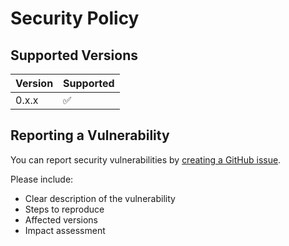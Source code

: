# Security Policy

## Supported Versions

| Version | Supported          |
| ------- | ------------------ |
| 0.x.x   | :white_check_mark: |

## Reporting a Vulnerability

You can report security vulnerabilities by [creating a GitHub issue](https://github.com/CSenshi/nestjs-redis/issues/new).

Please include:
- Clear description of the vulnerability
- Steps to reproduce
- Affected versions
- Impact assessment
